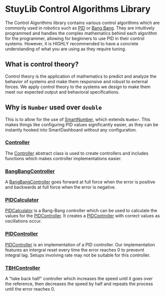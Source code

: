 # StuyLib Control Algorithms Library

The Control Algorithms library contains various control algorithms which are commonly used in robotics such as [PID](https://github.com/StuyPulse/StuyLib/blob/main/src/com/stuypulse/stuylib/control/PIDController.java) or [Bang Bang](https://github.com/StuyPulse/StuyLib/blob/main/src/com/stuypulse/stuylib/control/BangBangController.java). They are intuitively programmed and handles the complex mathematics behind each algorithm for the programmer, allowing for beginners to use PID in their control systems. However, it is HIGHLY recommended to have a concrete understanding of what you are using as they require tuning.

## What is control theory?

Control theory is the application of mathematics to predict and analyze the behavior of systems and make them responsive and robust to external forces. We apply control theory to the systems we design to make them meet our expected output and behavioral specifications. 

## Why is `Number` used over `double`

This is to allow for the use of [SmartNumber](https://github.com/StuyPulse/StuyLib/blob/main/src/com/stuypulse/stuylib/network/SmartNumber.java), which extends `Number`. This makes things like configuring PID values significantly easier, as they can be instantly hooked into SmartDashboard without any configuration.

### [Controller](https://github.com/StuyPulse/StuyLib/blob/main/src/com/stuypulse/stuylib/control/Controller.java)

The [Controller](https://github.com/StuyPulse/StuyLib/blob/main/src/com/stuypulse/stuylib/control/Controller.java) abstract class is used to create controllers and includes functions which makes controller implementations easier. 

### [BangBangController](https://github.com/StuyPulse/StuyLib/blob/main/src/com/stuypulse/stuylib/control/BangBangController.java)

A [BangBangController](https://github.com/StuyPulse/StuyLib/blob/main/src/com/stuypulse/stuylib/control/BangBangController.java) goes forward at full force when the error is positive and backwards at full force when the error is negative. 

### [PIDCalculator](https://github.com/StuyPulse/StuyLib/blob/main/src/com/stuypulse/stuylib/control/PIDCalculator.java)

[PIDCalculator](https://github.com/StuyPulse/StuyLib/blob/main/src/com/stuypulse/stuylib/control/PIDCalculator.java) is a Bang-Bang controller which can be used to calculate the values for the [PIDController](https://github.com/StuyPulse/StuyLib/blob/main/src/com/stuypulse/stuylib/control/PIDController.java). It creates a [PIDController](https://github.com/StuyPulse/StuyLib/blob/main/src/com/stuypulse/stuylib/control/PIDController.java) with correct values as oscillations occur.

### [PIDController](https://github.com/StuyPulse/StuyLib/blob/main/src/com/stuypulse/stuylib/control/PIDController.java)

[PIDController](https://github.com/StuyPulse/StuyLib/blob/main/src/com/stuypulse/stuylib/control/PIDController.java) is an implementation of a PID controller. Our implementation features an intergral reset every time the error reaches 0 to prevevnt integral lag. Setups involving rate may not be suitable for this controller. 

### [TBHController](https://github.com/StuyPulse/StuyLib/blob/main/src/com/stuypulse/stuylib/control/TBHController.java)

A "take back half" controller which increases the speed until it goes over the reference, then decreases the speed by half and repeats the process until the error reaches 0. 
